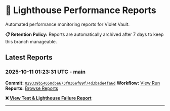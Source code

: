# 🔦 Lighthouse Performance Reports

Automated performance monitoring reports for Violet Vault.

**📋 Retention Policy:** Reports are automatically archived after 7 days to keep this branch manageable.

## Latest Reports

### 2025-10-11 01:23:31 UTC - main

**Commit:** [`029339b54650dbe673f036ef89f74d3bade4fa6d`](https://github.com/thef4tdaddy/violet-vault/commit/029339b54650dbe673f036ef89f74d3bade4fa6d)
**Workflow:** [View Run](https://github.com/thef4tdaddy/violet-vault/actions/runs/18422276931)
**Reports:** [Browse Reports](https://github.com/thef4tdaddy/violet-vault/tree/lighthouse-reports/reports/main/2025-10-11_01-23-30)

**❌ [View Test & Lighthouse Failure Report](./reports/main/2025-10-11_01-23-30/test-and-lighthouse-failures.md)**


---

